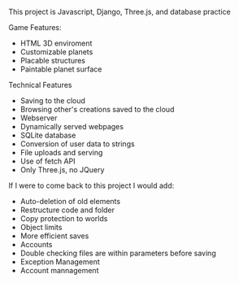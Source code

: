 This project is Javascript, Django, Three.js, and database practice

Game Features:
- HTML 3D enviroment
- Customizable planets
- Placable structures
- Paintable planet surface

Technical Features
- Saving to the cloud
- Browsing other's creations saved to the cloud
- Webserver
- Dynamically served webpages
- SQLite database
- Conversion of user data to strings
- File uploads and serving
- Use of fetch API
- Only Three.js, no JQuery

If I were to come back to this project I would add:
- Auto-deletion of old elements
- Restructure code and folder
- Copy protection to worlds
- Object limits
- More efficient saves
- Accounts
- Double checking files are within parameters before saving
- Exception Management
- Account mannagement
